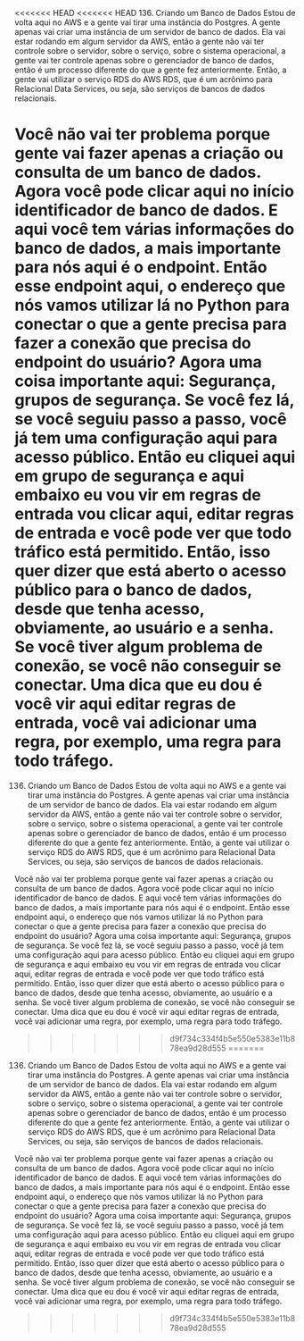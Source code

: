 <<<<<<< HEAD
<<<<<<< HEAD
136. Criando um Banco de Dados
Estou de volta aqui no AWS e a gente vai tirar uma instância do Postgres.
A gente apenas vai criar uma instância de um servidor de banco de dados.
Ela vai estar rodando em algum servidor da AWS, então a gente não vai ter controle sobre o servidor, sobre o serviço, sobre o sistema operacional, a gente vai ter controle apenas sobre o gerenciador de banco de dados, então é um processo diferente do que a gente fez anteriormente. Então, a gente vai utilizar o serviço RDS do AWS RDS, que é um acrônimo para Relacional Data Services, ou seja, são serviços de bancos de dados relacionais.

Você não vai ter problema porque gente vai fazer apenas a criação ou consulta de um banco de dados.
Agora você pode clicar aqui no início identificador de banco de dados.
E aqui você tem várias informações do banco de dados, a mais importante para nós aqui é o endpoint. Então esse endpoint aqui, o endereço que nós vamos utilizar lá no Python para conectar o que a gente precisa para fazer a conexão que precisa do endpoint do usuário?
Agora uma coisa importante aqui: Segurança, grupos de segurança. Se você fez lá, se você seguiu passo a passo, você já tem uma configuração aqui para acesso público. Então eu cliquei aqui em grupo de segurança e aqui embaixo eu vou vir em regras de entrada vou clicar aqui, editar regras de entrada e você pode ver que todo tráfico está permitido. Então, isso quer dizer que está aberto o acesso público para o banco de dados, desde que tenha acesso, obviamente, ao usuário e a senha. Se você tiver algum problema de conexão, se você não conseguir se conectar.
Uma dica que eu dou é você vir aqui editar regras de entrada, você vai adicionar uma regra, por exemplo, uma regra para todo tráfego.
=======
136. Criando um Banco de Dados
Estou de volta aqui no AWS e a gente vai tirar uma instância do Postgres.
A gente apenas vai criar uma instância de um servidor de banco de dados.
Ela vai estar rodando em algum servidor da AWS, então a gente não vai ter controle sobre o servidor, sobre o serviço, sobre o sistema operacional, a gente vai ter controle apenas sobre o gerenciador de banco de dados, então é um processo diferente do que a gente fez anteriormente. Então, a gente vai utilizar o serviço RDS do AWS RDS, que é um acrônimo para Relacional Data Services, ou seja, são serviços de bancos de dados relacionais.

Você não vai ter problema porque gente vai fazer apenas a criação ou consulta de um banco de dados.
Agora você pode clicar aqui no início identificador de banco de dados.
E aqui você tem várias informações do banco de dados, a mais importante para nós aqui é o endpoint. Então esse endpoint aqui, o endereço que nós vamos utilizar lá no Python para conectar o que a gente precisa para fazer a conexão que precisa do endpoint do usuário?
Agora uma coisa importante aqui: Segurança, grupos de segurança. Se você fez lá, se você seguiu passo a passo, você já tem uma configuração aqui para acesso público. Então eu cliquei aqui em grupo de segurança e aqui embaixo eu vou vir em regras de entrada vou clicar aqui, editar regras de entrada e você pode ver que todo tráfico está permitido. Então, isso quer dizer que está aberto o acesso público para o banco de dados, desde que tenha acesso, obviamente, ao usuário e a senha. Se você tiver algum problema de conexão, se você não conseguir se conectar.
Uma dica que eu dou é você vir aqui editar regras de entrada, você vai adicionar uma regra, por exemplo, uma regra para todo tráfego.
>>>>>>> d9f734c334f4b5e550e5383e11b878ea9d28d555
=======
136. Criando um Banco de Dados
Estou de volta aqui no AWS e a gente vai tirar uma instância do Postgres.
A gente apenas vai criar uma instância de um servidor de banco de dados.
Ela vai estar rodando em algum servidor da AWS, então a gente não vai ter controle sobre o servidor, sobre o serviço, sobre o sistema operacional, a gente vai ter controle apenas sobre o gerenciador de banco de dados, então é um processo diferente do que a gente fez anteriormente. Então, a gente vai utilizar o serviço RDS do AWS RDS, que é um acrônimo para Relacional Data Services, ou seja, são serviços de bancos de dados relacionais.

Você não vai ter problema porque gente vai fazer apenas a criação ou consulta de um banco de dados.
Agora você pode clicar aqui no início identificador de banco de dados.
E aqui você tem várias informações do banco de dados, a mais importante para nós aqui é o endpoint. Então esse endpoint aqui, o endereço que nós vamos utilizar lá no Python para conectar o que a gente precisa para fazer a conexão que precisa do endpoint do usuário?
Agora uma coisa importante aqui: Segurança, grupos de segurança. Se você fez lá, se você seguiu passo a passo, você já tem uma configuração aqui para acesso público. Então eu cliquei aqui em grupo de segurança e aqui embaixo eu vou vir em regras de entrada vou clicar aqui, editar regras de entrada e você pode ver que todo tráfico está permitido. Então, isso quer dizer que está aberto o acesso público para o banco de dados, desde que tenha acesso, obviamente, ao usuário e a senha. Se você tiver algum problema de conexão, se você não conseguir se conectar.
Uma dica que eu dou é você vir aqui editar regras de entrada, você vai adicionar uma regra, por exemplo, uma regra para todo tráfego.
>>>>>>> d9f734c334f4b5e550e5383e11b878ea9d28d555

